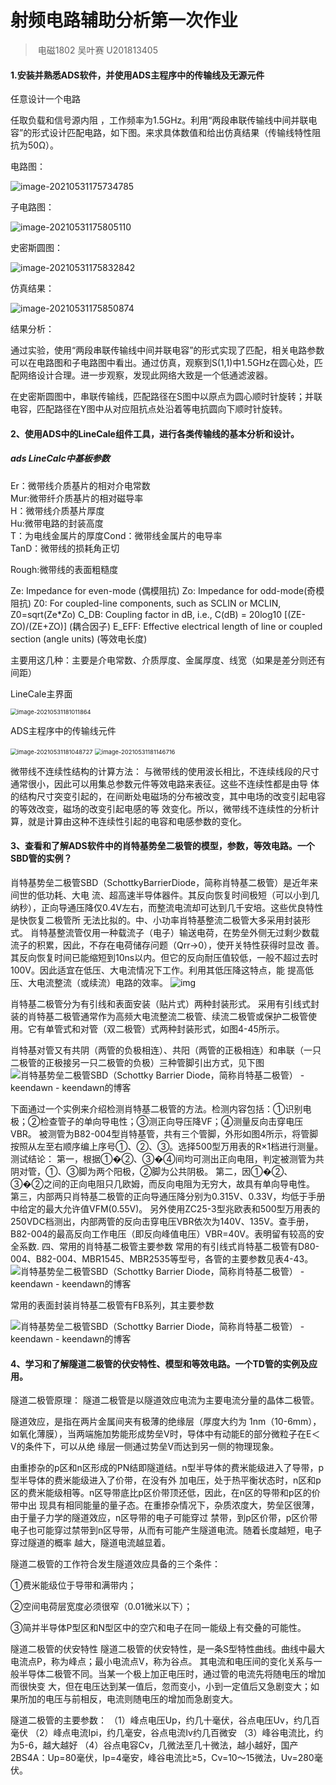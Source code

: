 # 射频电路辅助分析第一次作业

> ​                                                                                                         电磁1802   吴叶赛    U201813405

#### 1.安装并熟悉ADS软件，并使用ADS主程序中的传输线及无源元件

任意设计一个电路

任取负载和信号源内阻  ，工作频率为1.5GHz。利用“两段串联传输线中间并联电容”的形式设计匹配电路，如下图。来求具体数值和给出仿真结果（传输线特性阻抗为50Ω）。

电路图：

![image-20210531175734785](C:\Users\15205\AppData\Roaming\Typora\typora-user-images\image-20210531175734785.png)

 子电路图：

![image-20210531175805110](C:\Users\15205\AppData\Roaming\Typora\typora-user-images\image-20210531175805110.png)



 史密斯圆图：

![image-20210531175832842](C:\Users\15205\AppData\Roaming\Typora\typora-user-images\image-20210531175832842.png)

 仿真结果：

![image-20210531175850874](C:\Users\15205\AppData\Roaming\Typora\typora-user-images\image-20210531175850874.png)

结果分析：

通过实验，使用“两段串联传输线中间并联电容”的形式实现了匹配，相关电路参数可以在电路图和子电路图中看出。通过仿真，观察到S(1,1)中1.5GHz在圆心处，匹配网络设计合理。进一步观察，发现此网络大致是一个低通滤波器。

在史密斯圆图中，串联传输线，匹配路径在S图中以原点为圆心顺时针旋转；并联电容，匹配路径在Y图中从对应阻抗点处沿着等电抗圆向下顺时针旋转。



#### 2、使用ADS中的LineCale组件工具，进行各类传输线的基本分析和设计。

##### ads LineCalc中基板参数

Er：微带线介质基片的相对介电常数  
Mur:微带纤介质基片的相对磁导率  
H：微带线介质基片厚度  
Hu:微带电路的封装高度  
T：为电线金属片的厚度Cond：微带线金属片的电导率  
TanD：微带线的损耗角正切  

Rough:微带线的表面粗糙度



Ze: Impedance for even-mode (偶模阻抗)
Zo: Impedance for odd-mode(奇模阻抗)
Z0: For coupled-line components, such as SCLIN or MCLIN, Z0=sqrt(Ze*Zo)
C_DB: Coupling factor in dB, i.e., C(dB) = 20log10 [(ZE-ZO)/(ZE+ZO)] (耦合因子)
E_EFF: Effective electrical length of line or coupled section (angle units) (等效电长度)

主要用这几种：主要是介电常数、介质厚度、金属厚度、线宽（如果是差分则还有间距）

LineCale主界面

<img src="C:\Users\15205\AppData\Roaming\Typora\typora-user-images\image-20210531181011864.png" alt="image-20210531181011864" style="zoom:67%;" />

ADS主程序中的传输线元件

<img src="C:\Users\15205\AppData\Roaming\Typora\typora-user-images\image-20210531181048727.png" alt="image-20210531181048727" style="zoom:67%;" />

<img src="C:\Users\15205\AppData\Roaming\Typora\typora-user-images\image-20210531181146716.png" alt="image-20210531181146716" style="zoom:67%;" />

微带线不连续性结构的计算方法： 与微带线的使用波长相比，不连续线段的尺寸通常很小，因此可以用集总参数元件等效电路来表征。这些不连续性都是由导 体的结构尺寸突变引起的，在间断处电磁场的分布被改变，其中电场的改变引起电容的等效改变，磁场的改变引起电感的等 效变化。所以，微带线不连续性的分析计算，就是计算由这种不连续性引起的电容和电感参数的变化。



#### 3、查看和了解ADS软件中的肖特基势垒二极管的模型，参数，等效电路。一个SBD管的实例？

肖特基势垒二极管SBD（SchottkyBarrierDiode，简称肖特基二极管）是近年来间世的低功耗、大电 流、超高速半导体器件。其反向恢复时间极短（可以小到几纳秒），正向导通压降仅0.4V左右，而整流电流却可达到几千安培。这些优良特性是快恢复二极管所 无法比拟的。中、小功率肖特基整流二极管大多采用封装形式。
肖特基整流管仅用一种载流子（电子）输送电荷，在势垒外侧无过剩少数载流子的积累，因此，不存在电荷储存问题（Qrr→0），使开关特性获得时显改 善。其反向恢复时间已能缩短到10ns以内。但它的反向耐压值较低，一般不超过去时100V。因此适宜在低压、大电流情况下工作。利用其低压降这特点，能 提高低压、大电流整流（或续流）电路的效率。
![img](http://www.elecfans.com/article/UploadPic/2008-2/200823175019252.jpg)

肖特基二极管分为有引线和表面安装（贴片式）两种封装形式。
采用有引线式封装的肖特基二极管通常作为高频大电流整流二极管、续流二极管或保护二极管使用。它有单管式和对管（双二极管）式两种封装形式，如图4-45所示。

肖特基对管又有共阴（两管的负极相连）、共阳（两管的正极相连）和串联（一只二极管的正极接另一只二极管的负极）三种管脚引出方式，见下图
![肖特基势垒二极管SBD（Schottky Barrier Diode，简称肖特基二极管） - keendawn - keendawn的博客](http://www.elecfans.com/article/UploadPic/2008-2/200823175019679.jpg)

下面通过一个实例来介绍检测肖特基二极管的方法。检测内容包括：①识别电极；②检查管子的单向导电性；③测正向导压降VF；④测量反向击穿电压VBR。
被测管为B82-004型肖特基管，共有三个管脚，外形如图4所示，将管脚按照从左至右顺序编上序号①、②、③。选择500型万用表的R×1档进行测量。
测试结论：
第一，根据①&#0;②、③&#0;④间均可测出正向电阻，判定被测管为共阴对管，①、③脚为两个阳极，②脚为公共阴极。
第二，因①&#0;②、③&#0;②之间的正向电阻只几欧姆，而反向电阻为无穷大，故具有单向导电性。
第三，内部两只肖特基二极管的正向导通压降分别为0.315V、0.33V，均低于手册中给定的最大允许值VFM(0.55V)。
另外使用ZC25-3型兆欧表和500型万用表的250VDC档测出，内部两管的反向击穿电压VBR依次为140V、135V。查手册，B82-004的最高反向工作电压（即反向峰值电压）VBR=40V。表明留有较高的安全系数.
四、常用的肖特基二极管主要参数
常用的有引线式肖特基二极管有D80-004、B82-004、MBR1545、MBR2535等型号，各管的主要参数见表4-43。
![肖特基势垒二极管SBD（Schottky Barrier Diode，简称肖特基二极管） - keendawn - keendawn的博客](http://www.elecfans.com/article/UploadPic/2008-2/200823175020943.jpg)

常用的表面封装肖特基二极管有FB系列，其主要参数

![肖特基势垒二极管SBD（Schottky Barrier Diode，简称肖特基二极管） - keendawn - keendawn的博客](http://www.elecfans.com/article/UploadPic/2008-2/200823175020850.jpg)





#### 4、学习和了解隧道二极管的伏安特性、模型和等效电路。一个TD管的实例及应用。

隧道二极管原理： 隧道二极管是以隧道效应电流为主要电流分量的晶体二极管。

隧道效应，是指在两片金属间夹有极薄的绝缘层（厚度大约为 1nm（10-6mm），如氧化薄膜），当两端施加势能形成势垒V时，导体中有动能E的部分微粒子在E＜V的条件下，可以从绝 缘层一侧通过势垒V而达到另一侧的物理现象。 

由重掺杂的p区和n区形成的PN结即隧道结。n型半导体的费米能级进入了导带，p型半导体的费米能级进入了价带，在没有外 加电压，处于热平衡状态时，n区和p区的费米能级相等。n区导带底比p区价带顶还低，因此，在n区的导带和p区的价带中出 现具有相同能量的量子态。在重掺杂情况下，杂质浓度大，势垒区很薄，由于量子力学的隧道效应，n区导带的电子可能穿过 禁带，到p区价带，p区价带电子也可能穿过禁带到n区导带，从而有可能产生隧道电流。随着长度越短，电子穿过隧道的概率 越大，隧道电流越显着。

 隧道二极管的工作符合发生隧道效应具备的三个条件： 

①费米能级位于导带和满带内；

 ②空间电荷层宽度必须很窄（0.01微米以下）；

 ③简并半导体P型区和N型区中的空穴和电子在同一能级上有交叠的可能性。 

隧道二极管的伏安特性 隧道二极管的伏安特性，是一条S型特性曲线。曲线中最大电流点P，称为峰点；最小电流点V，称为谷点。 其电流和电压间的变化关系与一般半导体二极管不同。当某一个极上加正电压时，通过管的电流先将随电压的增加而很快变 大，但在电压达到某一值后，忽而变小，小到一定值后又急剧变大；如果所加的电压与前相反，电流则随电压的增加而急剧变大。

隧道二极管的主要参数：
（1）峰点电压Up，约几十毫伏，谷点电压Uv，约几百毫伏
（2）峰点电流Ipi，约几毫安，谷点电流Iv约几百微安
（3）峰谷电流比，约为5-6，越大越好
（4）谷点电容Cv，几微法至几十微法，越小越好，国产2BS4A：Up=80毫伏，Ip=4毫安，峰谷电流比≥5，Cv=10～15微法，Uv=280毫伏。

